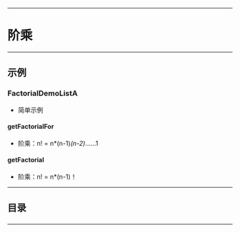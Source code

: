 ------
# 阶乘

------
## 示例
### FactorialDemoListA
- 简单示例
#### getFactorialFor
- 阶乘：n! = n*(n-1)*(n-2)*......1
#### getFactorial
- 阶乘：n! = n*(n-1)！

------
## 目录
### 

------